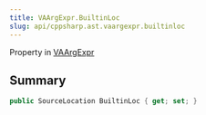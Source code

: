 ```yaml
---
title: VAArgExpr.BuiltinLoc
slug: api/cppsharp.ast.vaargexpr.builtinloc
---
```

Property in [VAArgExpr](/api/cppsharp/ast/vaargexpr)

## Summary



```csharp
public SourceLocation BuiltinLoc { get; set; }
```

